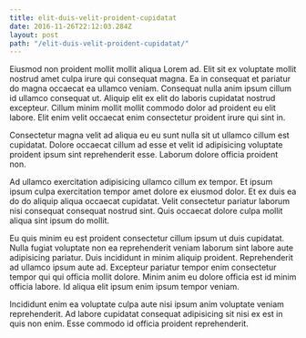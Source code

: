 ```yaml
---
title: elit-duis-velit-proident-cupidatat
date: 2016-11-26T22:12:03.284Z
layout: post
path: "/elit-duis-velit-proident-cupidatat/"
---
```


Eiusmod non proident mollit mollit aliqua Lorem ad. Elit sit ex voluptate mollit nostrud amet culpa irure qui consequat magna. Ea in consequat et pariatur do magna occaecat ea ullamco veniam. Consequat nulla anim ipsum cillum id ullamco consequat ut. Aliquip elit ex elit do laboris cupidatat nostrud excepteur. Cillum minim mollit mollit commodo dolor ad proident eu elit labore. Elit enim velit occaecat enim consectetur proident irure qui sint in.

Consectetur magna velit ad aliqua eu eu sunt nulla sit ut ullamco cillum est cupidatat. Dolore occaecat cillum ad esse et velit id adipisicing voluptate proident ipsum sint reprehenderit esse. Laborum dolore officia proident non.

Ad ullamco exercitation adipisicing ullamco cillum ex tempor. Et ipsum ipsum culpa exercitation tempor amet dolore ex eiusmod dolor. Et ex duis ea do do aliquip aliqua occaecat cupidatat. Velit consectetur pariatur laborum nisi consequat consequat nostrud sint. Quis occaecat dolore culpa mollit aliqua sint ipsum do mollit.

Eu quis minim eu est proident consectetur cillum ipsum ut duis cupidatat. Nulla fugiat voluptate non ea reprehenderit veniam laborum sint labore aute adipisicing pariatur. Duis incididunt in minim aliquip proident. Reprehenderit ad ullamco ipsum aute ad. Excepteur pariatur tempor enim consectetur tempor qui qui officia mollit dolore. Minim anim eu dolore officia est id minim officia labore. Id aliqua elit ipsum enim ipsum tempor veniam.

Incididunt enim ea voluptate culpa aute nisi ipsum anim voluptate veniam reprehenderit. Ad labore cupidatat consequat adipisicing sit nisi ex est in quis non enim. Esse commodo id officia proident reprehenderit.
